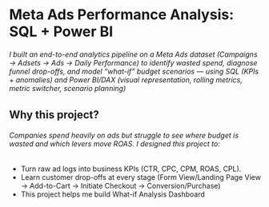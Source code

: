 <h1>Meta Ads Performance Analysis: SQL + Power BI</h1>
<h6>I built an end-to-end analytics pipeline on a Meta Ads dataset (Campaigns → Adsets → Ads → Daily Performance) to identify wasted spend, diagnose funnel drop-offs, and model “what-if” budget scenarios — using SQL (KPIs + anomalies) and Power BI/DAX (visual representation, rolling metrics, metric switcher, scenario planning)</h6>
<div>
  <h2>Why this project?</h2>
  <h6>Companies spend heavily on ads but struggle to see where budget is wasted and which levers move ROAS. I designed this project to:</h6>
  <ul>
    <li>Turn raw ad logs into business KPIs (CTR, CPC, CPM, ROAS, CPL).</li>
    <li>Learn customer drop-offs at every stage (Form View/Landing Page View -> Add-to-Cart -> Initiate Checkout -> Conversion/Purchase)</li>
    <li>This project helps me build What-if Analysis Dashboard</li>
  </ul>
</div>
